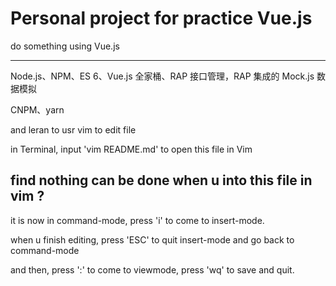# Personal project for practice Vue.js

do something using Vue.js

---

Node.js、NPM、ES 6、Vue.js 全家桶、RAP 接口管理，RAP 集成的 Mock.js 数据模拟

CNPM、yarn

and leran to usr vim to edit file

in Terminal, input 'vim README.md' to open this file in Vim

find nothing can be done when u into this file in vim ?
---
it is now in command-mode, press 'i' to come to insert-mode.

when u finish editing, press 'ESC' to quit insert-mode and go back to command-mode

and then, press ':' to come to viewmode, press 'wq' to save and quit.

